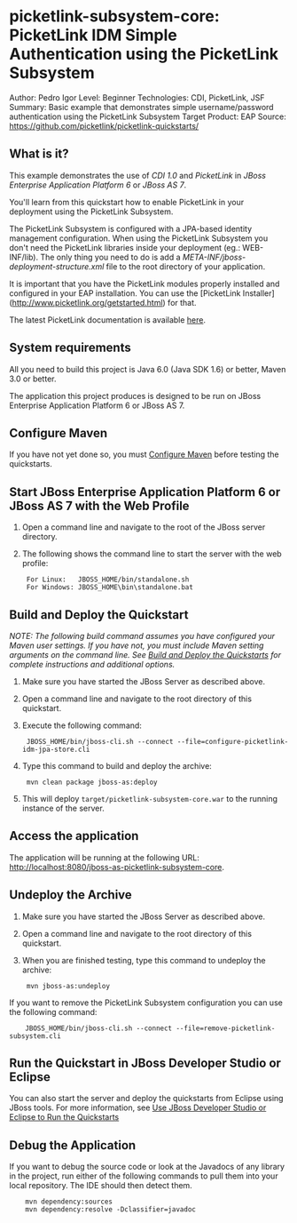 picketlink-subsystem-core: PicketLink IDM Simple Authentication using the PicketLink Subsystem
===============================
Author: Pedro Igor
Level: Beginner
Technologies: CDI, PicketLink, JSF
Summary: Basic example that demonstrates simple username/password authentication using the PicketLink Subsystem
Target Product: EAP
Source: <https://github.com/picketlink/picketlink-quickstarts/>

What is it?
-----------

This example demonstrates the use of *CDI 1.0* and *PicketLink* in *JBoss Enterprise Application Platform 6* or *JBoss AS 7*.

You'll learn from this quickstart how to enable PicketLink in your deployment using the PicketLink Subsystem.

The PicketLink Subsystem is configured with a JPA-based identity management configuration. When using the PicketLink Subsystem
you don't need the PicketLink libraries inside your deployment (eg.: WEB-INF/lib). The only thing you need to do is add a
*META-INF/jboss-deployment-structure.xml* file to the root directory of your application.

It is important that you have the PicketLink modules properly installed and configured in your EAP installation. You can use
the [PicketLink Installer] (http://www.picketlink.org/getstarted.html) for that.

The latest PicketLink documentation is available [here](http://docs.jboss.org/picketlink/2/latest/).

System requirements
-------------------

All you need to build this project is Java 6.0 (Java SDK 1.6) or better, Maven 3.0 or better.

The application this project produces is designed to be run on JBoss Enterprise Application Platform 6 or JBoss AS 7. 

 
Configure Maven
---------------

If you have not yet done so, you must [Configure Maven](http://www.jboss.org/jdf/quickstarts/jboss-as-quickstart/#configure_maven) before testing the quickstarts.


Start JBoss Enterprise Application Platform 6 or JBoss AS 7 with the Web Profile
-------------------------

1. Open a command line and navigate to the root of the JBoss server directory.
2. The following shows the command line to start the server with the web profile:

        For Linux:   JBOSS_HOME/bin/standalone.sh
        For Windows: JBOSS_HOME\bin\standalone.bat

 
Build and Deploy the Quickstart
-------------------------

_NOTE: The following build command assumes you have configured your Maven user settings. If you have not, you must include Maven setting arguments on the command line. See [Build and Deploy the Quickstarts](../README.md#build-and-deploy-the-quickstarts) for complete instructions and additional options._

1. Make sure you have started the JBoss Server as described above.
2. Open a command line and navigate to the root directory of this quickstart.
3. Execute the following command:

        JBOSS_HOME/bin/jboss-cli.sh --connect --file=configure-picketlink-idm-jpa-store.cli

4. Type this command to build and deploy the archive:

        mvn clean package jboss-as:deploy

5. This will deploy `target/picketlink-subsystem-core.war` to the running instance of the server.


Access the application 
---------------------

The application will be running at the following URL: <http://localhost:8080/jboss-as-picketlink-subsystem-core>.


Undeploy the Archive
--------------------

1. Make sure you have started the JBoss Server as described above.
2. Open a command line and navigate to the root directory of this quickstart.
3. When you are finished testing, type this command to undeploy the archive:

        mvn jboss-as:undeploy

If you want to remove the PicketLink Subsystem configuration you can use the following command:

        JBOSS_HOME/bin/jboss-cli.sh --connect --file=remove-picketlink-subsystem.cli

Run the Quickstart in JBoss Developer Studio or Eclipse
-------------------------------------
You can also start the server and deploy the quickstarts from Eclipse using JBoss tools. For more information, see [Use JBoss Developer Studio or Eclipse to Run the Quickstarts](../README.md#use-jboss-developer-studio-or-eclipse-to-run-the-quickstarts) 


Debug the Application
------------------------------------

If you want to debug the source code or look at the Javadocs of any library in the project, run either of the following commands to pull them into your local repository. The IDE should then detect them.

        mvn dependency:sources
        mvn dependency:resolve -Dclassifier=javadoc
